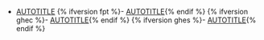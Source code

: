 - [AUTOTITLE](/actions/deployment/security-hardening-your-deployments/using-openid-connect-with-reusable-workflows)
{% ifversion fpt %}- [AUTOTITLE](/actions/hosting-your-own-runners/managing-self-hosted-runners/about-self-hosted-runners#communication-between-self-hosted-runners-and-github){% endif %}
{% ifversion ghec %}- [AUTOTITLE](/actions/hosting-your-own-runners/managing-self-hosted-runners/about-self-hosted-runners#communication-between-self-hosted-runners-and-github-enterprise-cloud){% endif %}
{% ifversion ghes %}- [AUTOTITLE](/actions/hosting-your-own-runners/managing-self-hosted-runners/about-self-hosted-runners#communication-between-self-hosted-runners-and-github-enterprise-server){% endif %}